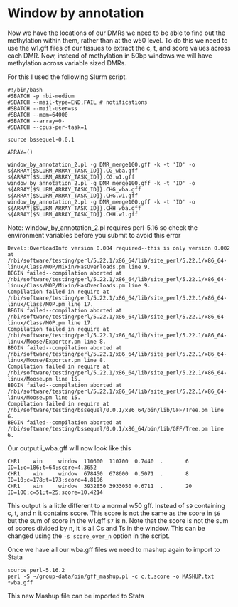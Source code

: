 # Window by annotation

Now we have the locations of our DMRs we need to be able to find out the methylation within them, rather than at the w50 level.
To do this we need to use the w1.gff files of our tissues to extract the c, t, and score values across each DMR.
Now, instead of methylation in 50bp windows we will have methylation across variable sized DMRs.

For this I used the following Slurm script.

```
#!/bin/bash
#SBATCH -p nbi-medium
#SBATCH --mail-type=END,FAIL # notifications
#SBATCH --mail-user=ss
#SBATCH --mem=64000
#SBATCH --array=0-
#SBATCH --cpus-per-task=1

source bssequel-0.0.1

ARRAY=()

window_by_annotation_2.pl -g DMR_merge100.gff -k -t 'ID' -o ${ARRAY[$SLURM_ARRAY_TASK_ID]}.CG_wba.gff ${ARRAY[$SLURM_ARRAY_TASK_ID]}.CG.w1.gff
window_by_annotation_2.pl -g DMR_merge100.gff -k -t 'ID' -o ${ARRAY[$SLURM_ARRAY_TASK_ID]}.CHG_wba.gff ${ARRAY[$SLURM_ARRAY_TASK_ID]}.CHG.w1.gff
window_by_annotation_2.pl -g DMR_merge100.gff -k -t 'ID' -o ${ARRAY[$SLURM_ARRAY_TASK_ID]}.CHH_wba.gff ${ARRAY[$SLURM_ARRAY_TASK_ID]}.CHH.w1.gff
```

Note: window_by_annotation_2.pl requires perl-5.16 so check the environment variables before you submit to avoid this error

```
Devel::OverloadInfo version 0.004 required--this is only version 0.002 at /nbi/software/testing/perl/5.22.1/x86_64/lib/site_perl/5.22.1/x86_64-linux/Class/MOP/Mixin/HasOverloads.pm line 9.
BEGIN failed--compilation aborted at /nbi/software/testing/perl/5.22.1/x86_64/lib/site_perl/5.22.1/x86_64-linux/Class/MOP/Mixin/HasOverloads.pm line 9.
Compilation failed in require at /nbi/software/testing/perl/5.22.1/x86_64/lib/site_perl/5.22.1/x86_64-linux/Class/MOP.pm line 17.
BEGIN failed--compilation aborted at /nbi/software/testing/perl/5.22.1/x86_64/lib/site_perl/5.22.1/x86_64-linux/Class/MOP.pm line 17.
Compilation failed in require at /nbi/software/testing/perl/5.22.1/x86_64/lib/site_perl/5.22.1/x86_64-linux/Moose/Exporter.pm line 8.
BEGIN failed--compilation aborted at /nbi/software/testing/perl/5.22.1/x86_64/lib/site_perl/5.22.1/x86_64-linux/Moose/Exporter.pm line 8.
Compilation failed in require at /nbi/software/testing/perl/5.22.1/x86_64/lib/site_perl/5.22.1/x86_64-linux/Moose.pm line 15.
BEGIN failed--compilation aborted at /nbi/software/testing/perl/5.22.1/x86_64/lib/site_perl/5.22.1/x86_64-linux/Moose.pm line 15.
Compilation failed in require at /nbi/software/testing/bssequel/0.0.1/x86_64/bin/lib/GFF/Tree.pm line 6.
BEGIN failed--compilation aborted at /nbi/software/testing/bssequel/0.0.1/x86_64/bin/lib/GFF/Tree.pm line 6.
```

Our output i_wba.gff will now look like this

```
CHR1    win     window  110600  110700  0.7440  .       6       ID=1;c=186;t=64;score=4.3652
CHR1    win     window  678450  678600  0.5071  .       8       ID=10;c=178;t=173;score=4.8196
CHR1    win     window  3932850 3933050 0.6711  .       20      ID=100;c=51;t=25;score=10.4214
```

This output is a little different to a normal w50 gff. Instead of `$9` containing c, t, and n it contains score.
This score is not the same as the score in `$6` but the sum of score in the w1.gff `$7` is n.
Note that the score is not the sum of scores divided by n, it is all Cs and Ts in the window.
This can be changed using the `-s score_over_n` option in the script.

Once we have all our wba.gff files we need to mashup again to import to Stata
```
source perl-5.16.2 
perl -S ~/group-data/bin/gff_mashup.pl -c c,t,score -o MASHUP.txt *wba.gff
```
This new Mashup file can be imported to Stata
